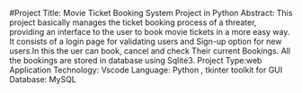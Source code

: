 #Project Title:
Movie Ticket Booking System Project in Python
Abstract:
This project basically manages the ticket booking process of a threater, providing an interface to the user to book movie tickets in a more easy way.
It consists of a login page for validating users and Sign-up option for new users.In this the uer can book, cancel and check Their current Bookings.
All the bookings are stored in database using Sqlite3.
Project Type:web Application
Technology:
Vscode
Language:
Python , tkinter toolkit for GUI
Database:
MySQL
